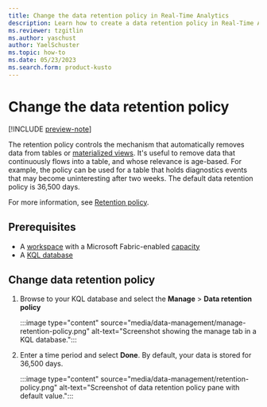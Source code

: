 ```yaml
---
title: Change the data retention policy in Real-Time Analytics
description: Learn how to create a data retention policy in Real-Time Analytics.
ms.reviewer: tzgitlin
ms.author: yaschust
author: YaelSchuster
ms.topic: how-to
ms.date: 05/23/2023
ms.search.form: product-kusto
---
```

# Change the data retention policy

[!INCLUDE [preview-note](../includes/preview-note.md)]

The retention policy controls the mechanism that automatically removes data from tables or [materialized views](/azure/data-explorer/kusto/management/materialized-views/materialized-view-overview?context=/fabric/context/context&pivots=fabric). It's useful to remove data that continuously flows into a table, and whose relevance is age-based. For example, the policy can be used for a table that holds diagnostics events that may become uninteresting after two weeks. The default data retention policy is 36,500 days.

For more information, see [Retention policy](/azure/data-explorer/kusto/management/retentionpolicy?context=/fabric/context/context).  

## Prerequisites

* A [workspace](../get-started/create-workspaces.md) with a Microsoft Fabric-enabled [capacity](../enterprise/licenses.md#capacity)
* A [KQL database](create-database.md)

## Change data retention policy

1. Browse to your KQL database and select the **Manage** > **Data retention policy**
    
    :::image type="content" source="media/data-management/manage-retention-policy.png" alt-text="Screenshot showing the manage tab in a KQL database.":::

1. Enter a time period and select **Done**. By default, your data is stored for 36,500 days.

    :::image type="content" source="media/data-management/retention-policy.png" alt-text="Screenshot of data retention policy pane with default value.":::
